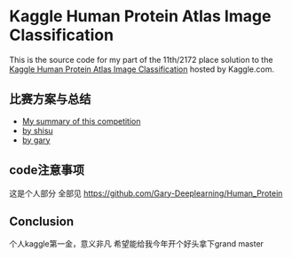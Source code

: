 # Kaggle Human Protein Atlas Image Classification
This is the source code for my part of the 11th/2172 place solution to the [Kaggle Human Protein Atlas Image Classification](https://www.kaggle.com/c/human-protein-atlas-image-classification) hosted by Kaggle.com. 

## 比赛方案与总结
* [My summary of this competition](https://qrfaction.github.io/2019/01/12/HPA/)
* [by shisu](https://www.kaggle.com/c/human-protein-atlas-image-classification/discussion/77289)
* [by gary](https://www.kaggle.com/c/human-protein-atlas-image-classification/discussion/77282)

## code注意事项
这是个人部分
全部见 https://github.com/Gary-Deeplearning/Human_Protein

## Conclusion
个人kaggle第一金，意义非凡
希望能给我今年开个好头拿下grand master
















